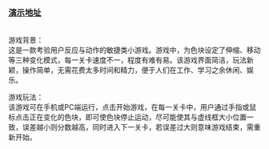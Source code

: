 
### [演示地址](http://shenjun1992722.github.io/the-Restless-Color/)

<br/>
游戏背景：<br/>
    这是一款考验用户反应与动作的敏捷类小游戏。游戏中，为色块设定了伸缩、移动等三种变化模式，每一关卡速度不一，程度有难有易。该游戏界面简洁，玩法新颖，操作简单，无需花费太多时间和精力，便于人们在工作、学习之余休闲、娱乐。


游戏玩法：<br/>
    该游戏可在手机或PC端运行，点击开始游戏，在每一关卡中，用户通过手指或鼠标点击正在变化的色块，即可使色块停止运动，尽可能使其与虚线框大小位置一致，误差越小则分数越高，同时进入下一关卡，若误差过大则意味游戏结束，需重新开始。
